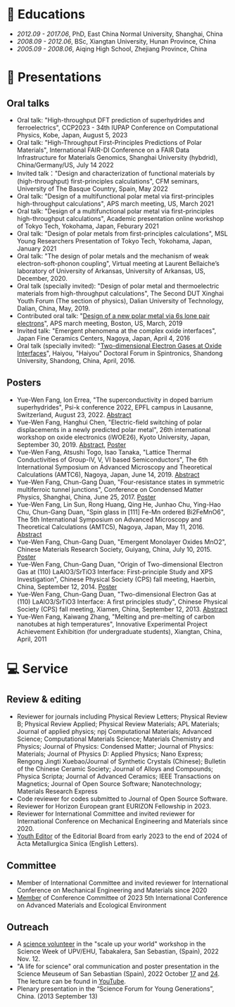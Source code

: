 
# 📖 Educations
- *2012.09 - 2017.06*, PhD, East China Normal University, Shanghai, China
- *2008.09 - 2012.06*, BSc, Xiangtan University, Hunan Province, China
- *2005.09 - 2008.06*, Aiqing High School, Zhejiang Province, China

# 💬 Presentations 
## Oral talks
- Oral talk: "High-throughput DFT prediction of superhydrides and ferroelectrics", CCP2023 - 34th IUPAP Conference on Computational Physics, Kobe, Japan, August 5, 2023
- Oral talk: "High-Throughput First-Principles Predictions of Polar Materials", International FAIR-DI Conference on a FAIR Data Infrastructure for Materials Genomics, Shanghai University (hybdrid), China/Germany/US, July 14 2022
- Invited talk："Design and characterization of functional materials by (high-throughput) first-principles calculations", CFM seminars, University of The Basque Country, Spain, May 2022
- Oral talk: "Design of a multifunctional polar metal via first-principles high-throughput calculations", APS march meeting, US, March 2021
- Oral talk: "Design of a multifunctional polar metal via first-principles high-throughput calculations", Academic presentation online workshop of Tokyo Tech, Yokohama, Japan, Feburary 2021
- Oral talk: "Design of polar metals from first-principles calculations", MSL Young Researchers Presentation of Tokyo Tech, Yokohama, Japan, January 2021
- Oral talk: "The design of polar metals and the mechanism of weak electron-soft-phonon coupling", Virtual meeting at Laurent Bellaiche’s laboratory of University of Arkansas, University of Arkansas, US, December, 2020.
- Oral talk (specially invited): "Design of polar metal and thermoelectric materials from high-throughput calculations", The Second DUT Xinghai Youth Forum (The section of physics), Dalian University of Technology, Dalian, China, May, 2019.
- Contributed oral talk: "[Design of a new polar metal via 6s lone pair electrons](http://adsabs.harvard.edu/abs/2019APS..MARE46003C)", APS march meeting, Boston, US, March, 2019
- Invited talk: "Emergent phenomena at the complex oxide interfaces", Japan Fine Ceramics Centers, Nagoya, Japan, April 4, 2016
- Oral talk (specially invited): "[Two-dimensional Electron Gases at Oxide Interfaces](http://www.phy.sdu.edu.cn/info/1018/1587.htm)", Haiyou, "Haiyou" Doctoral Forum in Spintronics, Shandong University, Shandong, China, April, 2016.

## Posters
- Yue-Wen Fang, Ion Errea, "The superconductivity in doped barrium superhydrides", Psi-k conference 2022, EPFL campus in Lausanne, Switzerland, August 23, 2022. [Abstract](https://github.com/yw-fang/yw-fang.github.io/blob/master/conference-info/psi_k_conference_2022_abstract.pdf)
- Yue-Wen Fang, Hanghui Chen, "Electric-field switching of polar displacements in a newly predicted polar metal", 26th international workshop on oxide electronics (iWOE26), Kyoto University, Japan, September 30, 2019. [Abstract](https://github.com/yw-fang/yw-fang.github.io/blob/master/conference-info/iwoe26_2019_abstract_YWFANG_v2.pdf), [Poster](https://github.com/yw-fang/yw-fang.github.io/blob/master/conference-info/iWOE26_A19-v3-poster.pdf)
- Yue-Wen Fang, Atsushi Togo, Isao Tanaka, "Lattice Thermal Conductivities of Group-IV, V, VI based Semiconductors", The 6th  International Symposium on Advanced Microscopy and Theoretical Calculations (AMTC6), Nagoya, Japan, June 14, 2019. [Abstract](https://github.com/yw-fang/yw-fang.github.io/blob/master/conference-info/amtc6-Nagoya-June2019-abstract.pdf)
- Yue-Wen Fang, Chun-Gang Duan, "Four-resistance states in symmetric multiferroic tunnel junctions", Conference on Condensed Matter Physics, Shanghai, China, June 25, 2017. [Poster](https://github.com/yw-fang/yw-fang.github.io/blob/master/conference-info/fyw-poster-CCMP-SJTU2017.pdf)
- Yue-Wen Fang, Lin Sun, Rong Huang, Qing He, Junhao Chu, Ying-Hao Chu, Chun-Gang Duan, "Spin glass in [111] Fe-Mn ordered Bi2FeMnO6", The 5th  International Symposium on Advanced Microscopy and Theoretical Calculations (AMTC5), Nagoya, Japan, May 11, 2016. [Abstract](https://github.com/yw-fang/yw-fang.github.io/blob/master/conference-info/AMTC5-2016-abstract.pdf)
- Yue-Wen Fang, Chun-Gang Duan, "Emergent Monolayer Oxides MnO2", Chinese Materials Research Society, Guiyang, China, July 10, 2015. [Poster](https://github.com/yw-fang/yw-fang.github.io/blob/master/conference-info/C-MRS2015-Guiyang.pdf)
- Yue-Wen Fang, Chun-Gang Duan, "Origin of Two-dimensional Electron Gas at (110) LaAlO3/SrTiO3 Interface: First-principle Study and XPS Investigation", Chinese Physical Society (CPS) fall meeting, Haerbin, China, September 12, 2014. [Poster](https://github.com/yw-fang/yw-fang.github.io/blob/master/conference-info/CPS2014-fyw-poster.pdf)
- Yue-Wen Fang, Chun-Gang Duan, "Two-dimensional Electron Gas at (110) LaAlO3/SrTiO3 Interface: A first principles study", Chinese Physical Society (CPS) fall meeting, Xiamen, China, September 12, 2013. [Abstract](https://github.com/yw-fang/yw-fang.github.io/blob/master/conference-info/CPS2013-Abstract.pdf)
- Yue-Wen Fang, Kaiwang Zhang, "Melting and pre-melting of carbon nanotubes at high temperatures", Innovative Experimental Project Achievement Exhibition (for undergraduate students), Xiangtan, China, April, 2011


<!-- - *2022.02*, Hosted MLNLP seminar \| [\[Video\]](https://www.bilibili.com/video/BV1wF411x7qh) -->

# 💻 Service
## Review & editing
- Reviewer for journals including Physical Review Letters; Physical Review B; Physical Review Applied; Physical Review Materials; APL Materials; Journal of applied physics; npj Computational Materials;
Advanced Science; Computational Materials Science; Materials Chemistry and Physics; Journal of Physics: Condensed Matter; Journal of Physics: Materials;
Journal of Physics D: Applied Physics; Nano Express; Rengong Jingti Xuebao/Journal of Synthetic Crystals (Chinese); Bulletin of the Chinese Ceramic Society;
Journal of Alloys and Compounds; Physica Scripta; Journal of Advanced Ceramics; IEEE Transactions on Magnetics; Journal of Open Source Software; Nanotechnology; Materials Research Express
- Code reviewer for codes submitted to Journal of Open Source Software.
- Reviewer for Horizon European grant EURIZON Fellowship in 2023.
- Reviewer for International Committee and invited reviewer for International Conference on Mechanical Engineering and Materials since 2020. 
- [Youth Editor](https://github.com/yw-fang/yw-fang.github.io/blob/master/certficates/journal-editor/2023-March15-Youth-editor-ActaMetallurgicaSinica-Fang.pdf)  of the Editorial Board from early 2023 to the end of 2024 of Acta Metallurgica Sinica (English Letters).

## Committee
- Member of International Committee and invited reviewer for International Conference on Mechanical Engineering and Materials since 2020
- [Member](https://github.com/yw-fang/yw-fang.github.io/blob/master/certficates/conference-committee/AMEE2023-TPC.pdf) of Conference Committee of 2023 5th International Conference on Advanced Materials and Ecological Environment

## Outreach
- A [science volunteer](https://github.com/yw-fang/yw-fang.github.io/blob/master/certficates/outreach/ScienceWeek-UPVEHU2022.pdf) in the "scale up your world" workshop in the Science Week
  of UPV/EHU, Tabakalera, San Sebastian, (Spain), 2022 Nov. 12.
- "A life for science" oral communication and poster presentation in the
  Science Meuseum of San Sebastian (Spain), 2022 October [17](https://github.com/yw-fang/yw-fang.github.io/blob/master/certficates/outreach/2022-Oct17-science-meusem-certificate.pdf) and [24](https://github.com/yw-fang/yw-fang.github.io/blob/master/certficates/outreach/2022-Oct24-science-meusem-certificate.pdf). The
lecture can be found in [YouTube](https://www.youtube.com/watch?v=TmRp50fTypQ).
- Plenary presentation in the “Science Forum for Young Generations”, China. (2013 September 13)

<!-- - *2011.05 - 2011.06* Student Internship @ Shanghai Baosteel Group Corporation, China  (R$\&$D center) -->
<!-- - *2019.05 - 2020.02*, [EnjoyMusic](https://enjoymusic.ai/), Hangzhou. -->
<!-- - *2019.02 - 2019.05*, [YiWise](https://www.yiwise.com/), Hangzhou. -->
<!-- - *2018.08 - 2019.02*, [MSRA, machine learning Group](https://www.microsoft.com/en-us/research/group/machine-learning-research-group/), Beijing. -->
<!-- - *2018.01 - 2018.06*, [NetEase, AI department](https://hr.163.com/zc/12-ai/index.html), Hangzhou. -->
<!-- - *2017.08 - 2018.12*, DashBase (acquired by [Cisco](https://blogs.cisco.com/news/349511)), Hangzhou. -->

